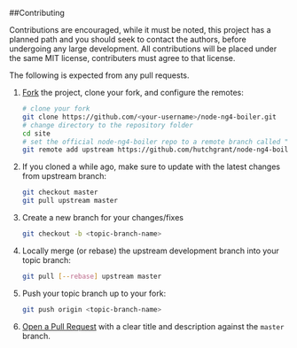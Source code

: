 ##Contributing

Contributions are encouraged, while it must be noted, this project has a planned path and you should seek to contact the authors, before undergoing any large development.  All contributions will be placed under the same MIT license, contributers must agree to that license.

The following is expected from any pull requests.

1. [Fork](http://help.github.com/fork-a-repo/) the project, clone your fork,
   and configure the remotes:

   ```bash
   # clone your fork
   git clone https://github.com/<your-username>/node-ng4-boiler.git
   # change directory to the repository folder
   cd site
   # set the official node-ng4-boiler repo to a remote branch called "upstream"
   git remote add upstream https://github.com/hutchgrant/node-ng4-boiler.git
   ```

2. If you cloned a while ago, make sure to update with the latest changes from upstream branch:

   ```bash
   git checkout master
   git pull upstream master
   ```

3. Create a new branch for your changes/fixes

   ```bash
   git checkout -b <topic-branch-name>
   ```

4. Locally merge (or rebase) the upstream development branch into your topic branch:

   ```bash
   git pull [--rebase] upstream master
   ```

6. Push your topic branch up to your fork:

   ```bash
   git push origin <topic-branch-name>
   ```

7. [Open a Pull Request](https://help.github.com/articles/using-pull-requests/)
    with a clear title and description against the `master` branch.
